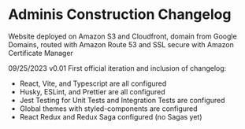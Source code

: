 # Adminis Construction Changelog
Website deployed on Amazon S3 and Cloudfront, domain from Google Domains, routed with Amazon Route 53 and SSL secure with Amazon Certificate Manager

09/25/2023 v0.01
First official iteration and inclusion of changelog:
- React, Vite, and Typescript are all configured
- Husky, ESLint, and Prettier are all configured
- Jest Testing for Unit Tests and Integration Tests are configured
- Global themes with styled-components are configured
- React Redux and Redux Saga configured (no Sagas yet)